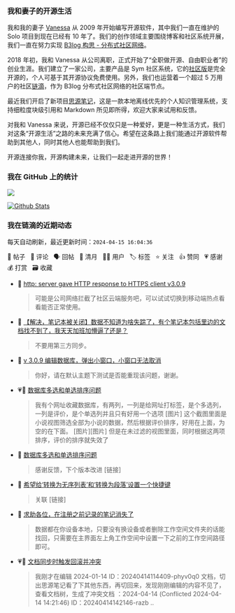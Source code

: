 ### 我和妻子的开源生活

我和我的妻子 [Vanessa](https://github.com/Vanessa219) 从 2009 年开始编写开源软件，其中我们一直在维护的 Solo 项目到现在已经有 10 年了。我们的创作领域主要围绕博客和社区系统开展，我们一直在努力实现 [B3log 构思 - 分布式社区网络](https://ld246.com/article/1546941897596)。

2018 年初，我和 Vanessa 从公司离职，正式开始了“全职做开源、自由职业者”的创业生涯。我们建立了一家公司，主要产品是 Sym 社区系统，它的[社区版](https://github.com/88250/symphony)是完全开源的，个人可基于其开源协议免费使用。另外，我们也运营着一个超过 5 万用户的社区[链滴](https://ld246.com)，作为 B3log 分布式社区网络的社区端节点。

最近我们开启了新项目[思源笔记](https://github.com/siyuan-note/siyuan)，这是一款本地离线优先的个人知识管理系统，支持细粒度块级引用和 Markdown 所见即所得，欢迎大家来试用和反馈。

对我和 Vanessa 来说，开源已经不仅仅只是一种爱好，更是一种生活方式，我们对这条“开源生活”之路的未来充满了信心。希望在这条路上我们能通过开源软件帮助到其他人，同时其他人也能帮助到我们。

开源连接你我，开源构建未来，让我们一起走进开源的世界！

### 我在 GitHub 上的统计

<a title="Hits" target="_blank" href="https://github.com/88250/88250"><img src="https://hits.b3log.org/88250/88250.svg"></a>

[![Github Stats](https://github-readme-stats.vercel.app/api?username=88250&theme=tokyonight&show_icons=true)](https://github.com/88250)

<!--events start -->

### 我在链滴的近期动态

每天自动刷新，最近更新时间：`2024-04-15 16:04:36`

📝 帖子 &nbsp; 💬 评论 &nbsp; 🗣 回帖 &nbsp; 🌙 清月 &nbsp; 👨‍💻 用户 &nbsp; 🏷️ 标签 &nbsp; ⭐️ 关注 &nbsp; 👍 赞同 &nbsp; 💗 感谢 &nbsp; 💰 打赏 &nbsp; 🗃 收藏

* 💬 [http: server gave HTTP response to HTTPS client v3.0.9](https://ld246.com/article/1713162923803/comment/1713166117865#comments)

  > 可能是公司网络拦截了社区云端服务吧，可以试试切换到移动端热点看看能否正常使用。
* 💬 [【解决，笔记本被关闭】数据不知道为啥失踪了，有个笔记本包括里边的文档找不到了，我天天加班加懵逼了还是？](https://ld246.com/article/1713141274118/comment/1713161106208#comments)

  > 不要用第三方同步。
* 💬 [v 3.0.9 编辑数据库，弹出小窗口，小窗口无法取消](https://ld246.com/article/1713155894961/comment/1713159048198#comments)

  > 你好，请在默认主题下测试是否能重现该问题，谢谢。
* 💗📝 [数据库多选和单选排序问题](https://ld246.com/article/1713152153384)

  > 我有个网址收藏数据库，有两列，一列是给网址打标签，是个多选列，一列是评价，是个单选列并且只有好用一个选项 [图片] 这个截图里面是小说视图筛选全部为小说的数据，然后根据评价排序，好用在上面，为空的在下面。 [图片][图片] 但是在未过滤的视图里面，同时根据这两项排序，评价的排序就失效了
* 💬 [数据库多选和单选排序问题](https://ld246.com/article/1713152153384/comment/1713156673575#comments)

  > 感谢反馈，下个版本改进 [链接]
* 💬 [希望给‘转换为无序列表’和‘转换为段落’设置一个快捷键](https://ld246.com/article/1713149729689/comment/1713151316404#comments)

  > 关联 [链接]
* 💬 [求助各位，在注册之前记录的笔记消失了](https://ld246.com/article/1713149960834/comment/1713150956524#comments)

  > 数据都在你设备本地，只要没有换设备或者删除工作空间文件夹的话能找回，只需要在主界面左上角工作空间中设置一下之前的工作空间路径即可。
* 💗📝 [文档同步时触发回滚并冲突](https://ld246.com/article/1713077740421)

  > 我刚才在编辑 2024-01-14 ID：20240414114409-phyv0q0 文档，切出思源笔记看了下其他东西，再切回来，发现刚刚编辑的内容不见了，查看文档树，生成了冲突文档 ：2024-04-14 (Conflicted 2024-04-14 14:21:46) ID：20240414142146-razb ..


<!--events end -->
